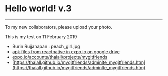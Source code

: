 # Hello world! v.3
---
To my new collaborators, please upload your photo.

This is my test on 11 February 2019
- Burin Rujjanapan : peach_girl.jpg
- [apk files from reactnative in expo.io on google drive](https://drive.google.com/drive/folders/1juoO48xMou7-Jb-qEX6QQ7kJFgocH-S2?usp=sharing)
- [expo.io/accounts/thaiall/projects/mygitfriends](https://expo.io/accounts/thaiall/projects/mygitfriends/builds/239c9554-1d3a-40dd-9b0b-7e0713af301f)
- [https://thaiall.github.io/mygitfriends/adminlte_mygitfriends.htm](https://thaiall.github.io/mygitfriends/adminlte_mygitfriends.htm)
